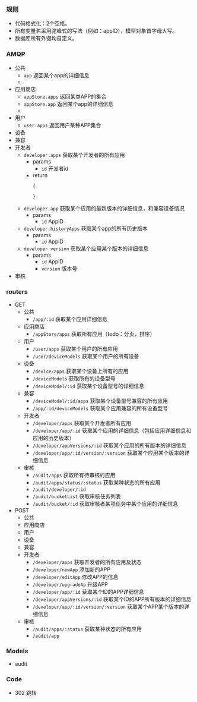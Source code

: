 ### 规则
- 代码格式化：2个空格。
- 所有变量名采用驼峰式的写法（例如：appID），模型对象首字母大写。
- 数据库所有外键均自定义。

### AMQP
  - 公共
    - `app` 返回某个app的详细信息
    -
  - 应用商店
    - `appStore.apps` 返回某类APP的集合
    - `appStore.app` 返回某个app的详细信息
    -
  - 用户
    - `user.apps` 返回用户某种APP集合
  - 设备
  - 兼容
  - 开发者
    - `developer.apps` 获取某个开发者的所有应用
      - params
        - `id` 开发者id
      - return
        ```
        {

        }
        ```
    - `developer.app` 获取某个应用的最新版本的详细信息，和兼容设备情况
      - params
        -  `id` AppID
    - `developer.historyApps` 获取某个app的所有历史版本
      - params
        - `id` AppID
    - `developer.version` 获取某个应用某个版本的详细信息
      - params
        - `id` AppID
        - `version` 版本号
  - 审核
### routers
  - GET
    - 公共
      - `/app/:id` 获取某个应用详细信息
    - 应用商店
      - `/appStore/apps` 获取所有应用（todo：分页，排序）
    - 用户
      - `/user/apps` 获取某个用户的所有应用
      - `/user/deviceModels` 获取某个用户的所有设备
    - 设备
      - `/device/apps` 获取某个设备上所有的应用
      - `/deviceModels` 获取所有的设备型号
      - `/deviceModel/:id` 获取某个设备型号的详细信息
    - 兼容
      - `/deviceModel/:id/apps` 获取某个设备型号兼容的所有应用
      - `/app/:id/deviceModels` 获取某个应用兼容的所有设备型号
    - 开发者
      - `/developer/apps` 获取某个开发者所有应用
      - `/developer/app/:id` 获取某个应用的详细信息（包括应用详细信息和应用的历史版本）
      - `/developer/appVersions/:id` 获取某个应用的所有版本的详细信息
      - `/developer/app/:id/version/:version` 获取某个应用某个版本的详细信息
    - 审核
      - `/audit/apps` 获取所有待审核的应用
      - `/audit/apps/status/:status` 获取某种状态的所有应用
      - `/audit/developer/:id`
      - `/audit/bucketList` 获取审核任务列表
      - `/audit/bucket/:id` 获取审核者某项任务中某个应用的详细信息
  - POST
    - 公共
    - 应用商店
    - 用户
    - 设备
    - 兼容
    - 开发者
      - `/developer/apps` 获取开发者的所有应用及状态
      - `/developer/newApp` 添加新的APP
      - `/developer/editApp` 修改APP的信息
      - `/developer/upgradeAp` 升级APP
      - `/developer/app/:id` 获取某个ID的APP详细信息
      - `/developer/appVersions/:id` 获取某个ID的APP所有版本的详细信息
      - `/developer/app/:id/version/:version` 获取某个APP某个版本的详细信息
    - 审核
      - `/audit/apps/:status` 获取某种状态的所有应用
      - `/audit/app`
### Models
  - audit
### Code
  - 302 跳转
